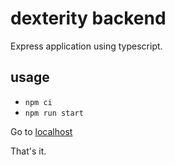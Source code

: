 # dexterity backend

Express application using typescript.

## usage

- `npm ci`
- `npm run start`

Go to [localhost](http://localhost:3000)

That's it.
